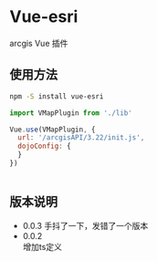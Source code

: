 # Vue-esri

arcgis Vue 插件

## 使用方法
``` bash
npm -S install vue-esri
```

```javascript
import VMapPlugin from './lib'

Vue.use(VMapPlugin, {
  url: '/arcgisAPI/3.22/init.js',
  dojoConfig: {
  }
})
```

```html

```

## 版本说明
* 0.0.3
  手抖了一下，发错了一个版本
* 0.0.2  
  增加ts定义
